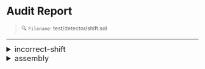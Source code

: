 # Audit Report

> 🔍 `Filename`: test/detector/shift.sol
---

<details>
<summary style='font-size: 20px;'>incorrect-shift</summary>
<div markdown='1'>

## Detect Results

| Detector | Impact | Confidence | Description |
| --- | --- | --- | --- |
| incorrect-shift | High | High | f 함수는 잘못된 shift 연산을 포함하고 있습니다. EXPRESSION a = 8 >>' a |


## Vulnerabiltiy in code:

```solidity
line 13:     function f() internal pure returns (uint a) {

```
 ---

 ```solidity
line 15:             a := sar(a, 8)

```
 ---

 
어셈블리 함수에서 shift 연산을 사용할 때, 파라미터의 순서가 잘못된 경우를 검사합니다.
    

## Exploit scenario:


```solidity
contract C {
    function f() internal returns (uint a) {
        assembly {
            a := shr(a, 8)
        }
    }
}
```
`shr(a, 8)`: 변수 a의 비트를 오른쪽으로 8개만큼 시프트합니다. 즉, a의 값을 8비트 오른쪽으로 이동시킵니다.
`shr(8, a)`: 숫자 8을 변수 a의 비트 수만큼 오른쪽으로 시프트합니다. 따라서 a 변수가 어떤 값이든 안전하게 8 비트만큼 오른쪽으로 시프트됩니다.
    
`shl(a, 8)`: a 변수가 시프트됩니다. a 변수의 값과 비트 길이에 따라 결과가 달라질 수 있습니다. 만약 a가 충분히 큰 값을 갖고 있어서 왼쪽 시프트로 인해 비트 길이가 넘어가는 경우, 예상치 못한 값이 발생할 수 있습니다.
`shl(8, a)`: 8이 고정된 값을 시프트하는 것이므로 시프트 연산의 결과는 a 변수의 값에만 의존합니다. 따라서 a 변수가 어떤 값이든 안전하게 8 비트만큼 왼쪽으로 시프트됩니다.

`sar(a, 8)`: 변수 a의 비트를 오른쪽으로 이동시키므로 a의 현재 값에 따라 결과가 달라집니다. 
`sar(8, a)`: 항상 상수 8의 비트 이동 연산을 수행하므로 a의 현재 값에 영향을 받지 않습니다. 따라서 예측 가능하고 일관된 결과를 얻을 수 있습니다.


## Recommendation:


보통은 `sar(8, a)`, `shl(8, a)`, `shr(8, a)`가 더 예측 가능하고 안전한 방법일 수 있습니다. 하지만 실제 상황과 사용하는 데이터에 따라서 다른 방식이 더 적합할 수 있습니다. 이러한 결정은 프로그램의 요구 사항과 목적에 따라 다르므로 주의 깊게 검토하고 적절한 방법을 선택해야 합니다.
또한, solidity yul code는 Overflow/Underflow를 검사하지 않으므로, 이러한 케이스를 고려하여 코드를 작성해야 합니다.
    

</details>

<details>
<summary style='font-size: 20px;'>assembly</summary>
<div markdown='1'>

## Detect Results

| Detector | Impact | Confidence | Description |
| --- | --- | --- | --- |
| assembly | Informational | High | f, 어셈블리 사용
f, 어셈블리 사용
 |


## Vulnerabiltiy in code:

```solidity
line 13:     function f() internal pure returns (uint a) {

```
 ---

 ```solidity
line 14:         assembly {

```
 ---

 

## Exploit scenario:



## Recommendation:



</details>

